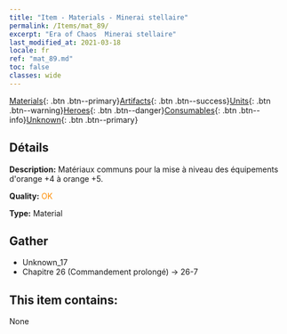 ```yaml
---
title: "Item - Materials - Minerai stellaire"
permalink: /Items/mat_89/
excerpt: "Era of Chaos  Minerai stellaire"
last_modified_at: 2021-03-18
locale: fr
ref: "mat_89.md"
toc: false
classes: wide
---
```

 [Materials](/fr/Items/){: .btn .btn--primary}[Artifacts](/fr/Items/Artifacts/){: .btn .btn--success}[Units](/fr/Items/Units/){: .btn .btn--warning}[Heroes](/fr/Items/Heroes/){: .btn .btn--danger}[Consumables](/fr/Items/Consumables/){: .btn .btn--info}[Unknown](/fr/Items/Unknown/){: .btn .btn--primary}

## Détails
 **Description:** Matériaux communs pour la mise à niveau des équipements d'orange +4 à orange +5.

 **Quality:** <span style="color: #FF8C00">OK</span>

 **Type:** Material

## Gather

*    Unknown_17 
*    Chapitre 26 (Commandement prolongé) -> 26-7 

## This item contains:

  None

